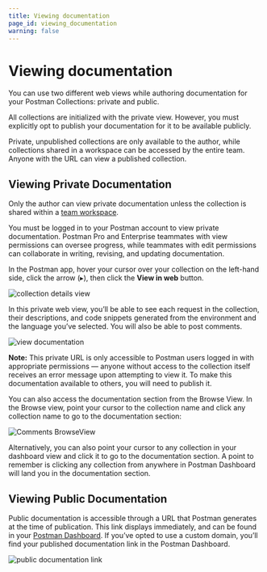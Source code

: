 ```yaml
---
title: Viewing documentation
page_id: viewing_documentation
warning: false
---
```


# Viewing documentation

You can use two different web views while authoring documentation for your Postman Collections: private and public.

All collections are initialized with the private view. However, you must explicitly opt to publish your documentation for it to be available publicly.

Private, unpublished collections are only available to the author, while collections shared in a workspace can be accessed by the entire team. Anyone with the URL can view a published collection.

## Viewing Private Documentation

Only the author can view private documentation unless the collection is shared within a [team workspace](/postman/workspaces/intro_to_workspaces.md).

You must be logged in to your Postman account to view private documentation. Postman Pro and Enterprise teammates with view permissions can oversee progress, while teammates with edit permissions can collaborate in writing, revising, and updating documentation.

In the Postman app, hover your cursor over your collection on the left-hand side, click the arrow \(▸\), then click the **View in web** button.

![collection details view](https://s3.amazonaws.com/postman-static-getpostman-com/postman-docs/API_Docs_ViewinWeb.png)

In this private web view, you’ll be able to see each request in the collection, their descriptions, and code snippets generated from the environment and the language you’ve selected. You will also be able to post comments.

![view documentation](https://s3.amazonaws.com/postman-static-getpostman-com/postman-docs/WS-docs-viewing.png)

**Note:** This private URL is only accessible to Postman users logged in with appropriate permissions — anyone without access to the collection itself receives an error message upon attempting to view it. To make this documentation available to others, you will need to publish it.

You can also access the documentation section from the Browse View. In the Browse view, point your cursor to the collection name and click any collection name to go to the documentation section:

![Comments BrowseView](https://s3.amazonaws.com/postman-static-getpostman-com/postman-docs/Comments-Browse-View.png)

Alternatively, you can also point your cursor to any collection in your dashboard view and click it to go to the documentation section. A point to remember is clicking any collection from anywhere in Postman Dashboard will land you in the documentation section.

## Viewing Public Documentation

Public documentation is accessible through a URL that Postman generates at the time of publication. This link displays immediately, and can be found in your [Postman Dashboard](https://go.postman.co/). If you’ve opted to use a custom domain, you’ll find your published documentation link in the Postman Dashboard.

![public documentation link](https://s3.amazonaws.com/postman-static-getpostman-com/postman-docs/WS-docs-public-view.png)

